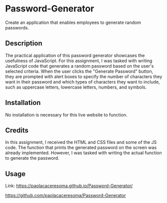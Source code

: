 # Password-Generator
Create an application that enables employees to generate random passwords.
## Description
The practical application of this password generator showcases the usefulness of JavaScript. For this assignment, I was tasked with writing JavaScript code that generates a random password based on the user's selected criteria. When the user clicks the "Generate Password" button, they are prompted with alert boxes to specify the number of characters they want in their password and which types of characters they want to include, such as uppercase letters, lowercase letters, numbers, and symbols.
## Installation
No installation is necessary for this live website to function.
## Credits
In this assignment, I received the HTML and CSS files and some of the JS code. The function that prints the generated password on the screen was already implemented. However, I was tasked with writing the actual function to generate the password.
## Usage
Link:
https://paolacaceresoma.github.io/Password-Generator/

https://github.com/paolacaceresoma/Password-Generator

